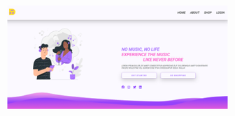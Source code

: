 ![](https://github.com/IrinaSpasova/Landing-Pages/blob/main/06-Animated-MUSIC-Website-Landing-Page/Untitled.png)
